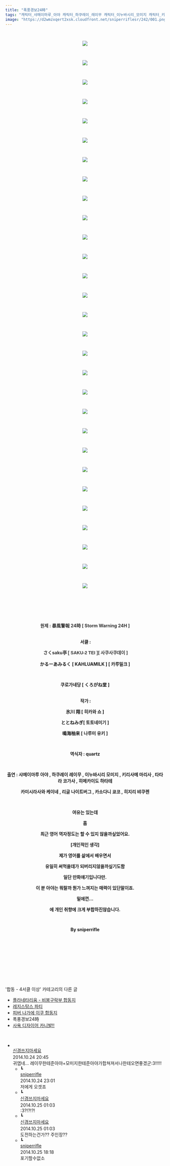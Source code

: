 ```yaml
---
title: "폭풍경보24時"
tags: "캐릭터_샤메이마루_아야 캐릭터_하쿠레이_레이무 캐릭터_이누바시리_모미지 캐릭터_키리사메_마리사 캐릭터_타타라_코가사 캐릭터_히메카이도_하타테 캐릭터_카미시라사와_케이네 캐릭터_리글_나이트버그 캐릭터_카소다니_쿄코 캐릭터_히지리_뱌쿠렌 합동_4서클_이상"
image: "https://d2wmzxqert2xsk.cloudfront.net/sniperriflesr/242/001.png"
---
```

<div class="article">
<p style="TEXT-ALIGN: center"> </p>
<p style="TEXT-ALIGN: center"><img src="{{ site.imgserver11 }}/sniperriflesr/242/001.png"/></p>
<p style="TEXT-ALIGN: center"> </p>
<p style="TEXT-ALIGN: center"><img src="{{ site.imgserver11 }}/sniperriflesr/242/002.png"/></p>
<p style="TEXT-ALIGN: center"> </p>
<p style="TEXT-ALIGN: center"><img src="{{ site.imgserver11 }}/sniperriflesr/242/003.png"/></p>
<p style="TEXT-ALIGN: center"> </p>
<p style="TEXT-ALIGN: center"><img src="{{ site.imgserver11 }}/sniperriflesr/242/004.png"/></p>
<p style="TEXT-ALIGN: center"> </p>
<p style="TEXT-ALIGN: center"><img src="{{ site.imgserver11 }}/sniperriflesr/242/005.png"/></p>
<p style="TEXT-ALIGN: center"> </p>
<p style="TEXT-ALIGN: center"><img src="{{ site.imgserver11 }}/sniperriflesr/242/006.png"/></p>
<p style="TEXT-ALIGN: center"> </p>
<p style="TEXT-ALIGN: center"><img src="{{ site.imgserver11 }}/sniperriflesr/242/007.png"/></p>
<p style="TEXT-ALIGN: center"> </p>
<p style="TEXT-ALIGN: center"><img src="{{ site.imgserver11 }}/sniperriflesr/242/008.png"/></p>
<p style="TEXT-ALIGN: center"> </p>
<p style="TEXT-ALIGN: center"><img src="{{ site.imgserver11 }}/sniperriflesr/242/009.png"/></p>
<p style="TEXT-ALIGN: center"> </p>
<p style="TEXT-ALIGN: center"><img src="{{ site.imgserver11 }}/sniperriflesr/242/010.png"/></p>
<p style="TEXT-ALIGN: center"> </p>
<p style="TEXT-ALIGN: center"><img src="{{ site.imgserver11 }}/sniperriflesr/242/011.png"/></p>
<p style="TEXT-ALIGN: center"> </p>
<p style="TEXT-ALIGN: center"><img src="{{ site.imgserver11 }}/sniperriflesr/242/012.png"/></p>
<p style="TEXT-ALIGN: center"> </p>
<p style="TEXT-ALIGN: center"><img src="{{ site.imgserver11 }}/sniperriflesr/242/013.png"/></p>
<p style="TEXT-ALIGN: center"> </p>
<p style="TEXT-ALIGN: center"><img src="{{ site.imgserver11 }}/sniperriflesr/242/014.png"/></p>
<p style="TEXT-ALIGN: center"> </p>
<p style="TEXT-ALIGN: center"><img src="{{ site.imgserver11 }}/sniperriflesr/242/015.png"/></p>
<p style="TEXT-ALIGN: center"> </p>
<p style="TEXT-ALIGN: center"><img src="{{ site.imgserver11 }}/sniperriflesr/242/016.png"/></p>
<p style="TEXT-ALIGN: center"> </p>
<p style="TEXT-ALIGN: center"><img src="{{ site.imgserver11 }}/sniperriflesr/242/017.png"/></p>
<p style="TEXT-ALIGN: center"> </p>
<p style="TEXT-ALIGN: center"><img src="{{ site.imgserver11 }}/sniperriflesr/242/018.png"/></p>
<p style="TEXT-ALIGN: center"> </p>
<p style="TEXT-ALIGN: center"><img src="{{ site.imgserver11 }}/sniperriflesr/242/019.png"/></p>
<p style="TEXT-ALIGN: center"> </p>
<p style="TEXT-ALIGN: center"><img src="{{ site.imgserver11 }}/sniperriflesr/242/020.png"/></p>
<p style="TEXT-ALIGN: center"> </p>
<p style="TEXT-ALIGN: center"><img src="{{ site.imgserver11 }}/sniperriflesr/242/021.png"/></p>
<p style="TEXT-ALIGN: center"> </p>
<p style="TEXT-ALIGN: center"><img src="{{ site.imgserver11 }}/sniperriflesr/242/022.png"/></p>
<p style="TEXT-ALIGN: center"> </p>
<p style="TEXT-ALIGN: center"><img src="{{ site.imgserver11 }}/sniperriflesr/242/023.png"/></p>
<p style="TEXT-ALIGN: center"> </p>
<p style="TEXT-ALIGN: center"><img src="{{ site.imgserver11 }}/sniperriflesr/242/024.png"/></p>
<p style="TEXT-ALIGN: center"> </p>
<p style="TEXT-ALIGN: center"><img src="{{ site.imgserver11 }}/sniperriflesr/242/025.png"/></p>
<p style="TEXT-ALIGN: center"> </p>
<p style="TEXT-ALIGN: center"><img src="{{ site.imgserver11 }}/sniperriflesr/242/026.png"/></p>
<p style="TEXT-ALIGN: center"> </p>
<p style="TEXT-ALIGN: center"><img src="{{ site.imgserver11 }}/sniperriflesr/242/027.png"/></p>
<p style="TEXT-ALIGN: center"> </p>
<p style="TEXT-ALIGN: center"><img src="{{ site.imgserver11 }}/sniperriflesr/242/028.png"/></p>
<p style="TEXT-ALIGN: center"> </p>
<p style="TEXT-ALIGN: center"><img src="{{ site.imgserver11 }}/sniperriflesr/242/029.png"/></p>
<p style="TEXT-ALIGN: center"> </p>
<p style="TEXT-ALIGN: center"> </p>
<p style="TEXT-ALIGN: center"><strong></strong> </p>
<p style="TEXT-ALIGN: center"><strong><font color="#333333">원제 : 暴風警報 24時 [ Storm Warning 24H ]</font></strong></p>
<p style="TEXT-ALIGN: center"><strong><br/> </strong><strong>서클 :</strong></p>
<p style="TEXT-ALIGN: center"><strong> <font color="#333333">さくsaku亭 </font></strong><strong style="font-family: 돋움, dotum, verdana, sans-serif; line-height: 19.2000007629395px;"><font color="#333333">[ SAKU-2 TEI ]</font></strong><strong><font color="#333333">[ 사쿠사쿠데이 ]</font></strong></p>
<p style="TEXT-ALIGN: center">
</p>
<p style="TEXT-ALIGN: center"><strong>かるーあみるく [ KAHLUAMILK ] [ 카루밀크 ]</strong></p>
<p style="TEXT-ALIGN: center"> </p>
<p style="TEXT-ALIGN: center"><strong>쿠로가네당 [ くろがね堂 ]</strong></p>
<p style="TEXT-ALIGN: center"><strong><br/></strong><strong> </strong><strong>작가 : </strong></p>
<p style="TEXT-ALIGN: center"><strong>氷川 翔 [ 히카와 쇼 ]</strong></p>
<p style="TEXT-ALIGN: center"><strong>ととねみぎ[ 토토네미기 ]</strong></p>
<p style="TEXT-ALIGN: center"><strong>鳴海柚来 [ 나루미 유키 ]</strong></p>
<p style="TEXT-ALIGN: center"><strong> </strong></p>
<p style="TEXT-ALIGN: center"><strong>역식자 : quartz</strong></p>
<p style="TEXT-ALIGN: center"> </p>
<p style="TEXT-ALIGN: center"><strong>출연 : 샤메이마루 아야 , 하쿠레이 레이무 , 이누바시리 모미지 , 키리사메 마리사 , 타타라 코가사 , 히메카이도 하타테</strong></p>
<p style="TEXT-ALIGN: center"><strong>카미시라사와 케이네 , 리글 나이트버그 , 카소다니 쿄코 , 히지리 뱌쿠렌 </strong></p>
<p style="TEXT-ALIGN: center"><strong></strong> </p>
<p style="TEXT-ALIGN: center"><strong>여유는 있는데</strong></p>
<p style="TEXT-ALIGN: center"><strong>흠</strong></p>
<p style="TEXT-ALIGN: center"><strong>최근 영어 역자정도는 할 수 있지 않을까싶었어요.</strong></p>
<p style="TEXT-ALIGN: center"><strong>[개인적인 생각]</strong></p>
<p style="TEXT-ALIGN: center"><strong>제가 영어를 삶에서 배우면서</strong></p>
<p style="TEXT-ALIGN: center"><strong>유일히 써먹을데가 되버리지않을까싶기도함</strong></p>
<p style="TEXT-ALIGN: center"><strong>일단 만화얘기입니다만.</strong></p>
<p style="TEXT-ALIGN: center"><strong>이 분 아야는 뭐랄까 뭔가 느껴지는 매력이 있단말이죠.</strong></p>
<p style="TEXT-ALIGN: center"><strong>밑에껀...</strong></p>
<p style="TEXT-ALIGN: center"><strong>에 개인 취향에 크게 부합하진않습니다.</strong></p>
<p style="TEXT-ALIGN: center"><strong></strong> </p>
<p style="TEXT-ALIGN: center"><strong>By sniperrifle</strong></p>
<p style="TEXT-ALIGN: center"><strong></strong> </p>
<p style="TEXT-ALIGN: center"><strong></strong> </p>
<p style="TEXT-ALIGN: center"> </p>
<p style="TEXT-ALIGN: center"> </p>
</div><br/>
<div class="another">
<p>'합동 - 4서클 이상' 카테고리의 다른 글</p>
<ul>
<li><a href="/sniperriflesr_1054">플라네타리움 - 비봉구락부 합동지</a></li>
<li><a href="/sniperriflesr_790">레지스탕스 파티</a></li>
<li><a href="/sniperriflesr_345">피버 나가에 이쿠 합동지</a></li>
<li>폭풍경보24時</li>
<li><a href="/sniperriflesr_89">사욕 디자이어 카니발!!</a></li>
</ul>
</div><br/>
<div class="comment" id="commentListBlock_242" style="display:block"><ul><li class="firstCmt"><div class="opinionListMenu">
<div class="icon"><img alt="" class="myicon" src="http://i1.daumcdn.net/pimg/blog/p_img/mycon/basic_2.gif"/></div>
<div class="fl">
<a class="bold" href="http://blog.daum.net/ghcjf1001" target="_blank">신경쓰지마세요 </a>
<div style="width: 1px; height: 1px; overflow: hidden; visibility: hidden; border:1px solid red">
<span id="uname271" style="display:none;">신경쓰지마세요</span>
<span id="pwd271" style="display:none;"></span>
<span id="emailblog271" name="http://blog.daum.net/ghcjf1001" style="display:none;"></span>
<span id="open271" style="display:none">Y</span>
</div>
</div>
<div class="sDateTime">2014.10.24 20:45</div>
</div>
<div class="cont" id="Text271">귀엽네... 레이무한테준아야+모미지한테준아야가합쳐져서나한테오면좋겠군:3!!!!!</div>
<div class="contReArea" id="inWrite271" style="display:none;"></div>
<ul><li class="secondCmt"><div class="opinionListMenuRe" id="parent_271">
<div class="reIcon">┗</div>
<div class="icon"><img alt="" class="myicon" src="http://cfile217.uf.daum.net/M21x21/23254B425446251B1045FF"/></div>
<div class="fl">
<a class="bold" href="http://blog.daum.net/sniperriflesr" target="_blank">sniperrifle </a>
<div style="width: 1px; height: 1px; overflow: hidden; visibility: hidden; border:1px solid red">
<span id="uname272" style="display:none;">sniperrifle</span>
<span id="pwd272" style="display:none;"></span>
<span id="emailblog272" name="http://blog.daum.net/sniperriflesr" style="display:none;"></span>
<span id="open272" style="display:none">Y</span>
</div>
</div>
<div class="sDateTime">2014.10.24 23:01</div>
</div>
<div class="contRe" id="Text272">저에게 오겟죠</div>
<div class="contReReArea" id="inWrite272" style="display:none;"></div>
</li><li class="secondCmt"><div class="opinionListMenuRe" id="parent_271">
<div class="reIcon">┗</div>
<div class="icon"><img alt="" class="myicon" src="http://i1.daumcdn.net/pimg/blog/p_img/mycon/basic_2.gif"/></div>
<div class="fl">
<a class="bold" href="http://blog.daum.net/ghcjf1001" target="_blank">신경쓰지마세요 </a>
<div style="width: 1px; height: 1px; overflow: hidden; visibility: hidden; border:1px solid red">
<span id="uname275" style="display:none;">신경쓰지마세요</span>
<span id="pwd275" style="display:none;"></span>
<span id="emailblog275" name="http://blog.daum.net/ghcjf1001" style="display:none;"></span>
<span id="open275" style="display:none">Y</span>
</div>
</div>
<div class="sDateTime">2014.10.25 01:03</div>
</div>
<div class="contRe" id="Text275">:3?!?!?!</div>
<div class="contReReArea" id="inWrite275" style="display:none;"></div>
</li><li class="secondCmt"><div class="opinionListMenuRe" id="parent_271">
<div class="reIcon">┗</div>
<div class="icon"><img alt="" class="myicon" src="http://i1.daumcdn.net/pimg/blog/p_img/mycon/basic_2.gif"/></div>
<div class="fl">
<a class="bold" href="http://blog.daum.net/ghcjf1001" target="_blank">신경쓰지마세요 </a>
<div style="width: 1px; height: 1px; overflow: hidden; visibility: hidden; border:1px solid red">
<span id="uname276" style="display:none;">신경쓰지마세요</span>
<span id="pwd276" style="display:none;"></span>
<span id="emailblog276" name="http://blog.daum.net/ghcjf1001" style="display:none;"></span>
<span id="open276" style="display:none">Y</span>
</div>
</div>
<div class="sDateTime">2014.10.25 01:03</div>
</div>
<div class="contRe" id="Text276">도전하는건가?? 주인장??</div>
<div class="contReReArea" id="inWrite276" style="display:none;"></div>
</li><li class="secondCmt"><div class="opinionListMenuRe" id="parent_271">
<div class="reIcon">┗</div>
<div class="icon"><img alt="" class="myicon" src="http://cfile217.uf.daum.net/M21x21/23254B425446251B1045FF"/></div>
<div class="fl">
<a class="bold" href="http://blog.daum.net/sniperriflesr" target="_blank">sniperrifle </a>
<div style="width: 1px; height: 1px; overflow: hidden; visibility: hidden; border:1px solid red">
<span id="uname278" style="display:none;">sniperrifle</span>
<span id="pwd278" style="display:none;"></span>
<span id="emailblog278" name="http://blog.daum.net/sniperriflesr" style="display:none;"></span>
<span id="open278" style="display:none">Y</span>
</div>
</div>
<div class="sDateTime">2014.10.25 18:18</div>
</div>
<div class="contRe" id="Text278">포기할수없소</div>
<div class="contReReArea" id="inWrite278" style="display:none;"></div>
</li></ul></li></ul>
</div><br/>
<br/>
<p id="refer"></p>
<br/>
